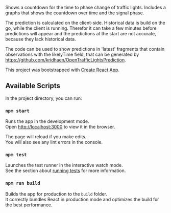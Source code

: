 Shows a countdown for the time to phase change of traffic lights.
Includes a graphs that shows the countdown over time and the signal phase.

The prediction is calculated on the client-side. Historical data is build on the go, while the client is running. Therefor it can take a few minutes before predictions will appear and the predictions at the start are not accurate, because they lack historical data.

The code can be used to show predictions in 'latest' fragments that contain observations with the likelyTime field, that can be generated by https://github.com/kridhaen/OpenTrafficLightsPrediction.


This project was bootstrapped with [Create React App](https://github.com/facebook/create-react-app).

## Available Scripts

In the project directory, you can run:

### `npm start`

Runs the app in the development mode.<br>
Open [http://localhost:3000](http://localhost:3000) to view it in the browser.

The page will reload if you make edits.<br>
You will also see any lint errors in the console.

### `npm test`

Launches the test runner in the interactive watch mode.<br>
See the section about [running tests](https://facebook.github.io/create-react-app/docs/running-tests) for more information.

### `npm run build`

Builds the app for production to the `build` folder.<br>
It correctly bundles React in production mode and optimizes the build for the best performance.
